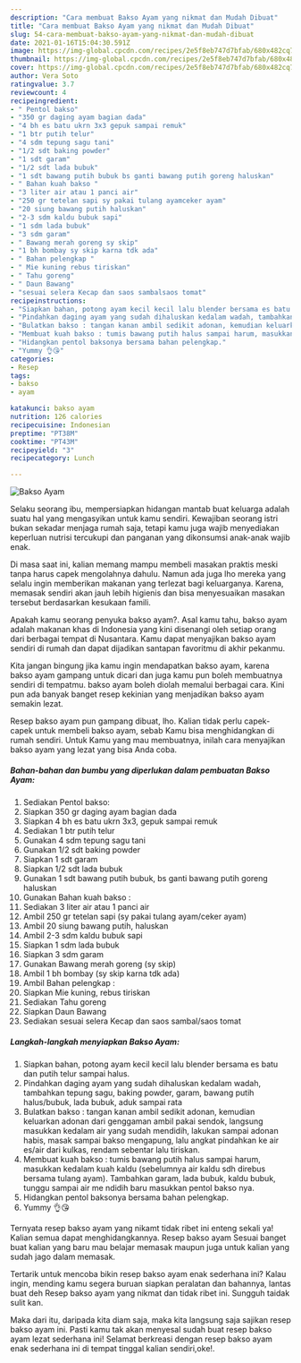 ```yaml
---
description: "Cara membuat Bakso Ayam yang nikmat dan Mudah Dibuat"
title: "Cara membuat Bakso Ayam yang nikmat dan Mudah Dibuat"
slug: 54-cara-membuat-bakso-ayam-yang-nikmat-dan-mudah-dibuat
date: 2021-01-16T15:04:30.591Z
image: https://img-global.cpcdn.com/recipes/2e5f8eb747d7bfab/680x482cq70/bakso-ayam-foto-resep-utama.jpg
thumbnail: https://img-global.cpcdn.com/recipes/2e5f8eb747d7bfab/680x482cq70/bakso-ayam-foto-resep-utama.jpg
cover: https://img-global.cpcdn.com/recipes/2e5f8eb747d7bfab/680x482cq70/bakso-ayam-foto-resep-utama.jpg
author: Vera Soto
ratingvalue: 3.7
reviewcount: 4
recipeingredient:
- " Pentol bakso"
- "350 gr daging ayam bagian dada"
- "4 bh es batu ukrn 3x3 gepuk sampai remuk"
- "1 btr putih telur"
- "4 sdm tepung sagu tani"
- "1/2 sdt baking powder"
- "1 sdt garam"
- "1/2 sdt lada bubuk"
- "1 sdt bawang putih bubuk bs ganti bawang putih goreng haluskan"
- " Bahan kuah bakso "
- "3 liter air atau 1 panci air"
- "250 gr tetelan sapi sy pakai tulang ayamceker ayam"
- "20 siung bawang putih haluskan"
- "2-3 sdm kaldu bubuk sapi"
- "1 sdm lada bubuk"
- "3 sdm garam"
- " Bawang merah goreng sy skip"
- "1 bh bombay sy skip karna tdk ada"
- " Bahan pelengkap "
- " Mie kuning rebus tiriskan"
- " Tahu goreng"
- " Daun Bawang"
- "sesuai selera Kecap dan saos sambalsaos tomat"
recipeinstructions:
- "Siapkan bahan, potong ayam kecil kecil lalu blender bersama es batu dan putih telur sampai halus."
- "Pindahkan daging ayam yang sudah dihaluskan kedalam wadah, tambahkan tepung sagu, baking powder, garam, bawang putih halus/bubuk, lada bubuk, aduk sampai rata"
- "Bulatkan bakso : tangan kanan ambil sedikit adonan, kemudian keluarkan adonan dari genggaman ambil pakai sendok, langsung masukkan kedalam air yang sudah mendidih, lakukan sampai adonan habis, masak sampai bakso mengapung, lalu angkat pindahkan ke air es/air dari kulkas, rendam sebentar lalu tiriskan."
- "Membuat kuah bakso : tumis bawang putih halus sampai harum, masukkan kedalam kuah kaldu (sebelumnya air kaldu sdh direbus bersama tulang ayam). Tambahkan garam, lada bubuk, kaldu bubuk, tunggu sampai air me ndidih baru masukkan pentol bakso nya."
- "Hidangkan pentol baksonya bersama bahan pelengkap."
- "Yummy 👌😘"
categories:
- Resep
tags:
- bakso
- ayam

katakunci: bakso ayam 
nutrition: 126 calories
recipecuisine: Indonesian
preptime: "PT38M"
cooktime: "PT43M"
recipeyield: "3"
recipecategory: Lunch

---
```



![Bakso Ayam](https://img-global.cpcdn.com/recipes/2e5f8eb747d7bfab/680x482cq70/bakso-ayam-foto-resep-utama.jpg)

Selaku seorang ibu, mempersiapkan hidangan mantab buat keluarga adalah suatu hal yang mengasyikan untuk kamu sendiri. Kewajiban seorang istri bukan sekadar menjaga rumah saja, tetapi kamu juga wajib menyediakan keperluan nutrisi tercukupi dan panganan yang dikonsumsi anak-anak wajib enak.

Di masa  saat ini, kalian memang mampu membeli masakan praktis meski tanpa harus capek mengolahnya dahulu. Namun ada juga lho mereka yang selalu ingin memberikan makanan yang terlezat bagi keluarganya. Karena, memasak sendiri akan jauh lebih higienis dan bisa menyesuaikan masakan tersebut berdasarkan kesukaan famili. 



Apakah kamu seorang penyuka bakso ayam?. Asal kamu tahu, bakso ayam adalah makanan khas di Indonesia yang kini disenangi oleh setiap orang dari berbagai tempat di Nusantara. Kamu dapat menyajikan bakso ayam sendiri di rumah dan dapat dijadikan santapan favoritmu di akhir pekanmu.

Kita jangan bingung jika kamu ingin mendapatkan bakso ayam, karena bakso ayam gampang untuk dicari dan juga kamu pun boleh membuatnya sendiri di tempatmu. bakso ayam boleh diolah memalui berbagai cara. Kini pun ada banyak banget resep kekinian yang menjadikan bakso ayam semakin lezat.

Resep bakso ayam pun gampang dibuat, lho. Kalian tidak perlu capek-capek untuk membeli bakso ayam, sebab Kamu bisa menghidangkan di rumah sendiri. Untuk Kamu yang mau membuatnya, inilah cara menyajikan bakso ayam yang lezat yang bisa Anda coba.

<!--inarticleads1-->

##### Bahan-bahan dan bumbu yang diperlukan dalam pembuatan Bakso Ayam:

1. Sediakan  Pentol bakso:
1. Siapkan 350 gr daging ayam bagian dada
1. Siapkan 4 bh es batu ukrn 3x3, gepuk sampai remuk
1. Sediakan 1 btr putih telur
1. Gunakan 4 sdm tepung sagu tani
1. Gunakan 1/2 sdt baking powder
1. Siapkan 1 sdt garam
1. Siapkan 1/2 sdt lada bubuk
1. Gunakan 1 sdt bawang putih bubuk, bs ganti bawang putih goreng haluskan
1. Gunakan  Bahan kuah bakso :
1. Sediakan 3 liter air atau 1 panci air
1. Ambil 250 gr tetelan sapi (sy pakai tulang ayam/ceker ayam)
1. Ambil 20 siung bawang putih, haluskan
1. Ambil 2-3 sdm kaldu bubuk sapi
1. Siapkan 1 sdm lada bubuk
1. Siapkan 3 sdm garam
1. Gunakan  Bawang merah goreng (sy skip)
1. Ambil 1 bh bombay (sy skip karna tdk ada)
1. Ambil  Bahan pelengkap :
1. Siapkan  Mie kuning, rebus tiriskan
1. Sediakan  Tahu goreng
1. Siapkan  Daun Bawang
1. Sediakan sesuai selera Kecap dan saos sambal/saos tomat




<!--inarticleads2-->

##### Langkah-langkah menyiapkan Bakso Ayam:

1. Siapkan bahan, potong ayam kecil kecil lalu blender bersama es batu dan putih telur sampai halus.
1. Pindahkan daging ayam yang sudah dihaluskan kedalam wadah, tambahkan tepung sagu, baking powder, garam, bawang putih halus/bubuk, lada bubuk, aduk sampai rata
1. Bulatkan bakso : tangan kanan ambil sedikit adonan, kemudian keluarkan adonan dari genggaman ambil pakai sendok, langsung masukkan kedalam air yang sudah mendidih, lakukan sampai adonan habis, masak sampai bakso mengapung, lalu angkat pindahkan ke air es/air dari kulkas, rendam sebentar lalu tiriskan.
1. Membuat kuah bakso : tumis bawang putih halus sampai harum, masukkan kedalam kuah kaldu (sebelumnya air kaldu sdh direbus bersama tulang ayam). Tambahkan garam, lada bubuk, kaldu bubuk, tunggu sampai air me ndidih baru masukkan pentol bakso nya.
1. Hidangkan pentol baksonya bersama bahan pelengkap.
1. Yummy 👌😘




Ternyata resep bakso ayam yang nikamt tidak ribet ini enteng sekali ya! Kalian semua dapat menghidangkannya. Resep bakso ayam Sesuai banget buat kalian yang baru mau belajar memasak maupun juga untuk kalian yang sudah jago dalam memasak.

Tertarik untuk mencoba bikin resep bakso ayam enak sederhana ini? Kalau ingin, mending kamu segera buruan siapkan peralatan dan bahannya, lantas buat deh Resep bakso ayam yang nikmat dan tidak ribet ini. Sungguh taidak sulit kan. 

Maka dari itu, daripada kita diam saja, maka kita langsung saja sajikan resep bakso ayam ini. Pasti kamu tak akan menyesal sudah buat resep bakso ayam lezat sederhana ini! Selamat berkreasi dengan resep bakso ayam enak sederhana ini di tempat tinggal kalian sendiri,oke!.

